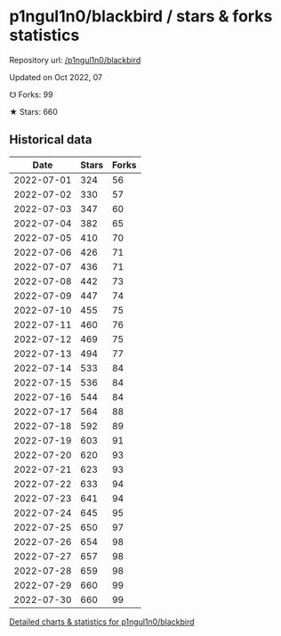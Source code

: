 # p1ngul1n0/blackbird / stars & forks statistics

Repository url: [/p1ngul1n0/blackbird](https://github.com/p1ngul1n0/blackbird)

Updated on Oct 2022, 07

☋ Forks: 99

★ Stars: 660

## Historical data
| Date | Stars | Forks |
|------|-------|-------|
| 2022-07-01 | 324 | 56 | 
| 2022-07-02 | 330 | 57 | 
| 2022-07-03 | 347 | 60 | 
| 2022-07-04 | 382 | 65 | 
| 2022-07-05 | 410 | 70 | 
| 2022-07-06 | 426 | 71 | 
| 2022-07-07 | 436 | 71 | 
| 2022-07-08 | 442 | 73 | 
| 2022-07-09 | 447 | 74 | 
| 2022-07-10 | 455 | 75 | 
| 2022-07-11 | 460 | 76 | 
| 2022-07-12 | 469 | 75 | 
| 2022-07-13 | 494 | 77 | 
| 2022-07-14 | 533 | 84 | 
| 2022-07-15 | 536 | 84 | 
| 2022-07-16 | 544 | 84 | 
| 2022-07-17 | 564 | 88 | 
| 2022-07-18 | 592 | 89 | 
| 2022-07-19 | 603 | 91 | 
| 2022-07-20 | 620 | 93 | 
| 2022-07-21 | 623 | 93 | 
| 2022-07-22 | 633 | 94 | 
| 2022-07-23 | 641 | 94 | 
| 2022-07-24 | 645 | 95 | 
| 2022-07-25 | 650 | 97 | 
| 2022-07-26 | 654 | 98 | 
| 2022-07-27 | 657 | 98 | 
| 2022-07-28 | 659 | 98 | 
| 2022-07-29 | 660 | 99 | 
| 2022-07-30 | 660 | 99 | 


[Detailed charts & statistics for p1ngul1n0/blackbird](https://reviewgithub.com/rep/p1ngul1n0/blackbird)
